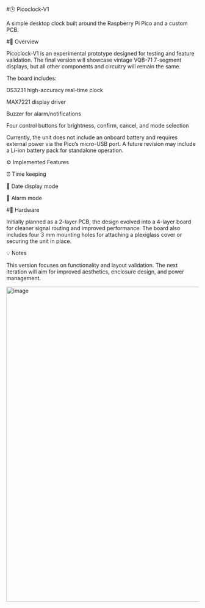 #🕒 Picoclock-V1

A simple desktop clock built around the Raspberry Pi Pico and a custom PCB.

#📖 Overview

Picoclock-V1 is an experimental prototype designed for testing and feature validation.
The final version will showcase vintage VQB-71 7-segment displays, but all other components and circuitry will remain the same.

The board includes:

DS3231 high-accuracy real-time clock

MAX7221 display driver

Buzzer for alarm/notifications

Four control buttons for brightness, confirm, cancel, and mode selection

Currently, the unit does not include an onboard battery and requires external power via the Pico’s micro-USB port.
A future revision may include a Li-ion battery pack for standalone operation.

⚙️ Implemented Features

⏰ Time keeping

📅 Date display mode

🔔 Alarm mode

#🧩 Hardware

Initially planned as a 2-layer PCB, the design evolved into a 4-layer board for cleaner signal routing and improved performance.
The board also includes four 3 mm mounting holes for attaching a plexiglass cover or securing the unit in place.

💡 Notes

This version focuses on functionality and layout validation. The next iteration will aim for improved aesthetics, enclosure design, and power management.

<img width="1130" height="826" alt="image" src="https://github.com/user-attachments/assets/bcbfce3e-b764-48f1-a3e7-6132815e0f48" />




